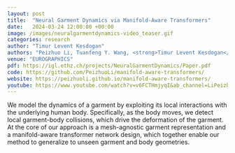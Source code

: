 ```yaml
---
layout: post
title:  "Neural Garment Dynamics via Manifold-Aware Transformers"
date:   2024-03-24 12:00:00 +00:00
image: /images/neuralgarmentdynamics-video_teaser.gif
categories: research
author: "Timur Levent Kesdogan"
authors: "Peizhuo Li, Tuanfeng Y. Wang, <strong>Timur Levent Kesdogan</strong>, Duygu Ceylan, Olga Sorkine-Hornung"
venue: "EUROGRAPHICS"
pdf: https://igl.ethz.ch/projects/NeuralGarmentDynamics/Paper.pdf
code: https://github.com/PeizhuoLi/manifold-aware-transformers/
website: https://peizhuoli.github.io/manifold-aware-transformers/
youtube: https://www.youtube.com/watch?v=v6FCTHmjyqI&ab_channel=LiPeizhuo
---
```

We model the dynamics of a garment by exploiting its local interactions with the underlying human body. Specifically, as the body moves, we detect local garment-body collisions, which drive the deformation of the garment. At the core of our approach is a mesh-agnostic garment representation and a manifold-aware transformer network design, which together enable our method to generalize to unseen garment and body geometries.


